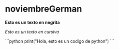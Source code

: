 # noviembreGerman
**Esto es un texto en negrita**

_Esto es un texto en  cursiva_

´´´python
  print("Hola, esto es un codigo de python")
´´´
